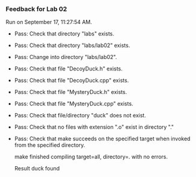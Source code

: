 ### Feedback for Lab 02

Run on September 17, 11:27:54 AM.

+ Pass: Check that directory "labs" exists.

+ Pass: Check that directory "labs/lab02" exists.

+ Pass: Change into directory "labs/lab02".

+ Pass: Check that file "DecoyDuck.h" exists.

+ Pass: Check that file "DecoyDuck.cpp" exists.

+ Pass: Check that file "MysteryDuck.h" exists.

+ Pass: Check that file "MysteryDuck.cpp" exists.

+ Pass: Check that file/directory "duck" does not exist.

+ Pass: Check that no files with extension ".o" exist in directory "."

+ Pass: Check that make succeeds on the specified target when invoked from the specified directory.

    make finished compiling target=all, directory=. with no errors.



    Result duck found

